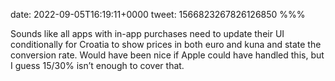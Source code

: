 date: 2022-09-05T16:19:11+0000
tweet: 1566823267826126850
%%%

Sounds like all apps with in-app purchases need to update their UI conditionally for Croatia to show prices in both euro and kuna and state the conversion rate. Would have been nice if Apple could have handled this, but I guess 15/30% isn’t enough to cover that.
